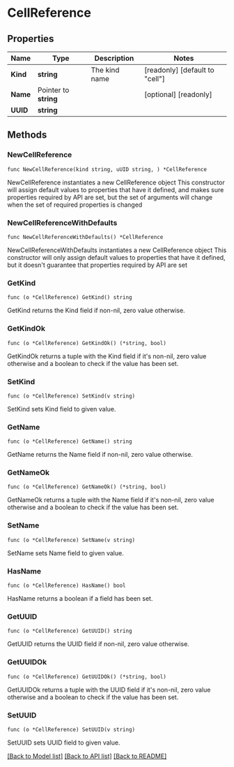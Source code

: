 # CellReference

## Properties

Name | Type | Description | Notes
------------ | ------------- | ------------- | -------------
**Kind** | **string** | The kind name | [readonly] [default to "cell"]
**Name** | Pointer to **string** |  | [optional] [readonly] 
**UUID** | **string** |  | 

## Methods

### NewCellReference

`func NewCellReference(kind string, uUID string, ) *CellReference`

NewCellReference instantiates a new CellReference object
This constructor will assign default values to properties that have it defined,
and makes sure properties required by API are set, but the set of arguments
will change when the set of required properties is changed

### NewCellReferenceWithDefaults

`func NewCellReferenceWithDefaults() *CellReference`

NewCellReferenceWithDefaults instantiates a new CellReference object
This constructor will only assign default values to properties that have it defined,
but it doesn't guarantee that properties required by API are set

### GetKind

`func (o *CellReference) GetKind() string`

GetKind returns the Kind field if non-nil, zero value otherwise.

### GetKindOk

`func (o *CellReference) GetKindOk() (*string, bool)`

GetKindOk returns a tuple with the Kind field if it's non-nil, zero value otherwise
and a boolean to check if the value has been set.

### SetKind

`func (o *CellReference) SetKind(v string)`

SetKind sets Kind field to given value.


### GetName

`func (o *CellReference) GetName() string`

GetName returns the Name field if non-nil, zero value otherwise.

### GetNameOk

`func (o *CellReference) GetNameOk() (*string, bool)`

GetNameOk returns a tuple with the Name field if it's non-nil, zero value otherwise
and a boolean to check if the value has been set.

### SetName

`func (o *CellReference) SetName(v string)`

SetName sets Name field to given value.

### HasName

`func (o *CellReference) HasName() bool`

HasName returns a boolean if a field has been set.

### GetUUID

`func (o *CellReference) GetUUID() string`

GetUUID returns the UUID field if non-nil, zero value otherwise.

### GetUUIDOk

`func (o *CellReference) GetUUIDOk() (*string, bool)`

GetUUIDOk returns a tuple with the UUID field if it's non-nil, zero value otherwise
and a boolean to check if the value has been set.

### SetUUID

`func (o *CellReference) SetUUID(v string)`

SetUUID sets UUID field to given value.



[[Back to Model list]](../README.md#documentation-for-models) [[Back to API list]](../README.md#documentation-for-api-endpoints) [[Back to README]](../README.md)


